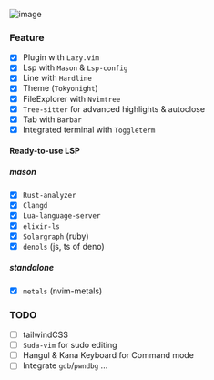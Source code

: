 ![image](https://github.com/user-attachments/assets/83a59ca0-6630-4293-a624-c6d933ed1b23)


### Feature
- [X] Plugin with `Lazy.vim`
- [X] Lsp with `Mason` & `Lsp-config`
- [X] Line with `Hardline`
- [X] Theme (`Tokyonight`)
- [X] FileExplorer with `Nvimtree`
- [X] `Tree-sitter` for advanced highlights & autoclose
- [X] Tab with `Barbar`
- [X] Integrated terminal with `Toggleterm`  
#### Ready-to-use LSP
##### mason
- [X] `Rust-analyzer`
- [X] `Clangd`
- [X] `Lua-language-server`
- [X] `elixir-ls`
- [X] `Solargraph` (ruby)
- [X] `denols` (js, ts of deno)
##### standalone
- [X] `metals` (nvim-metals)

### TODO
- [ ] tailwindCSS
- [ ] `Suda-vim` for sudo editing
- [ ] Hangul & Kana Keyboard for Command mode
- [ ] Integrate `gdb`/`pwndbg` ...
